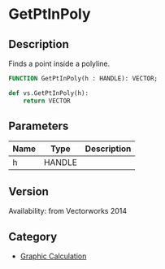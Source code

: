 # GetPtInPoly

## Description
Finds a point inside a polyline.

```pascal
FUNCTION GetPtInPoly(h : HANDLE): VECTOR;
```

```python
def vs.GetPtInPoly(h):
    return VECTOR
```

## Parameters
|Name|Type|Description|
|---|---|---|
|h|HANDLE|   |

## Version
Availability: from Vectorworks 2014

## Category
* [Graphic Calculation](../Categories/Graphic%20Calculation.md)
